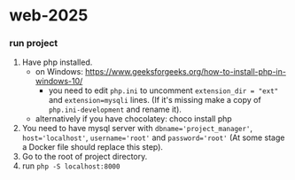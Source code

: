 # web-2025

### run project
1. Have php installed.
   - on Windows: https://www.geeksforgeeks.org/how-to-install-php-in-windows-10/
      - you need to edit `php.ini` to uncomment `extension_dir = "ext"` and `extension=mysqli` lines. (If it's missing make a copy of `php.ini-development` and rename it).
   - alternatively if you have chocolatey: choco install php
3. You need to have mysql server with `dbname='project_manager'`, `host='localhost'`, `username='root'` and `password='root'` (At some stage a Docker file should replace this step).
4. Go to the root of project directory.
5. run `php -S localhost:8000`
